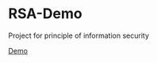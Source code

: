 # RSA-Demo
Project for principle of information security

[Demo](http://erichuang1994.me/RSA-Demo/)
